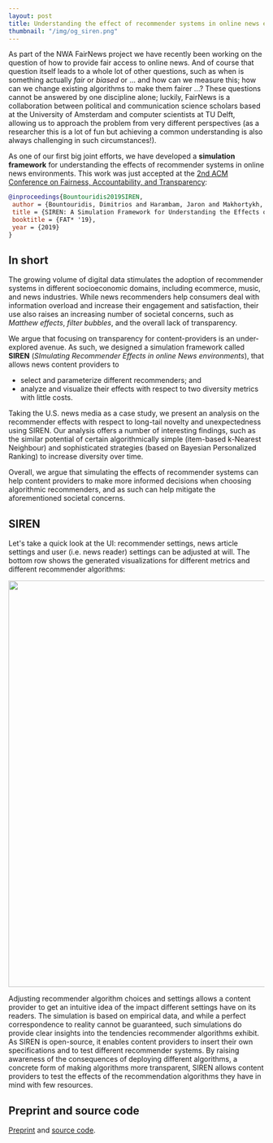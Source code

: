 ```yaml
---
layout: post
title: Understanding the effect of recommender systems in online news environments
thumbnail: "/img/og_siren.png"
---
```


As part of the NWA FairNews project we have recently been working on the question of how to provide fair access to online news. 
And of course that question itself leads to a whole lot of other questions, such as when is something actually *fair* or *biased* or ... and 
how can we measure this; how can we change existing algorithms to make them fairer ...? 
These questions cannot be answered by one discipline alone; luckily, FairNews is a collaboration between political and communication science scholars based at the University of Amsterdam and 
computer scientists at TU Delft, allowing us to approach the problem from very different perspectives (as a researcher this is a lot of fun but
achieving a common understanding is also always challenging in such circumstances!).

As one of our first big joint efforts, we have developed a **simulation framework** for understanding the effects of recommender systems
in online news environments. This work was just accepted at the [2nd ACM Conference on Fairness, Accountability, and
Transparency](https://fatconference.org/2019/):

```bibtex
@inproceedings{Bountouridis2019SIREN,
 author = {Bountouridis, Dimitrios and Harambam, Jaron and Makhortykh, Mykola and Marrero, Monica and Tintarev, Nava and Hauff, Claudia},
 title = {SIREN: A Simulation Framework for Understanding the Effects of Recommender Systems in Online News Environments},
 booktitle = {FAT* '19},
 year = {2019}
} 
```

## In short

The growing volume of digital data stimulates the adoption of recommender systems in different socioeconomic domains, including 
ecommerce, music, and news industries. While news recommenders help consumers deal with information overload and increase their
engagement and satisfaction, their use also raises an increasing number of societal concerns, such as *Matthew effects*, 
*filter bubbles*, and the overall lack of transparency. 

We argue that focusing on transparency for content-providers is an under-explored avenue. As such, we designed a simulation framework 
called **SIREN** (*SImulating Recommender Effects in online News environments*), that allows news content providers to 

- select and parameterize different recommenders; and
- analyze and visualize their effects with respect to two diversity metrics with little costs. 

Taking the U.S. news media as a case study, we present an analysis on the recommender effects with respect to long-tail 
novelty and unexpectedness using SIREN. Our analysis offers a number of interesting findings, such as the similar potential of 
certain algorithmically simple (item-based k-Nearest Neighbour) and sophisticated strategies (based on Bayesian Personalized Ranking) 
to increase diversity over time. 

Overall, we argue that simulating the effects of recommender systems can help content providers to make more informed
decisions when choosing algorithmic recommenders, and as such can help mitigate the aforementioned societal concerns.

## SIREN

Let's take a quick look at the UI: recommender settings, news article settings and user (i.e. news reader) settings can be adjusted
at will. The bottom row shows the generated visualizations for different metrics and different recommender algorithms:

<img src="https://chauff.github.io/img/fat2019-ui.png" width="800px">

Adjusting recommender algorithm choices and settings allows a content provider to get an intuitive idea of the impact different
settings have on its readers. The simulation is based on empirical data, and while a perfect correspondence to reality cannot
be guaranteed, such simulations do provide clear insights into the tendencies recommender algorithms exhibit. As SIREN is open-source,
it enables content providers to insert their own specifications and to test different recommender systems.
By raising awareness of the consequences of deploying different algorithms, a concrete form of making algorithms more transparent, SIREN
allows content providers to test the effects of the recommendation algorithms they have in mind with few resources.

## Preprint and source code

[Preprint](../documents/publications/FAT2019-Bountouridis.pdf) and [source code](https://github.com/dbountouridis/siren).

